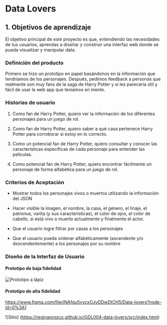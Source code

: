 # Data Lovers

## 1. Objetivos de aprendizaje

El objetivo principal de este proyecto es que, entendiendo las necesidades de
tus usuarios, aprendas a diseñar y construir una interfaz web donde se pueda
visualizar y manipular data.


### Definición del producto

Primero se hizo un prototipo en papel basándonos en la información que tendríamos
 de los personajes. Después, pedimos feedback a personas que realmente son muy
 fans de la saga de Harry Potter y si les parecería útil y fácil de usar la web
 app que teníamos en mente.

### Historias de usuario

1. Como fan de Harry Potter, quiero ver la información de los diferentes personajes
para un juego de rol.

2. Como fan de Harry Potter, quiero saber a qué casa pertenece Harry Potter para
corroborar si estoy en lo correcto.

3. Como un potencial fan de Harry Potter, quiero consultar y conocer las
características específicas de cada personaje para entender las películas.

4. Como potencial fan de Harry Potter, quiero encontrar fácilmente un personaje
de forma alfabética para un juego de rol.

### Criterios de Aceptación

- Mostrar todos los personajes vivos o muertos utilizando la información del
JSON

- Hacer visible la imagen, el nombre, la casa, el género, el linaje, el patronus,
varita (y sus características), el color de ojos, el color de cabello, si está
vivo o muerto actualmente y finalmente el actor.

- Que el usuario logre filtrar por casas a los personajes

- Que el usuario pueda ordenar alfabéticamente (ascendente y/o descendentemente)
a los personajes por su nombre

### Diseño de la Interfaz de Usuario

#### Prototipo de baja fidelidad

![Prototipo a lápiz](https://github.com/reggieraccoon/GDL004-data-lovers/blob/master/photo_2019-11-28_09-36-54.jpg)

#### Prototipo de alta fidelidad

https://www.figma.com/file/jNAfgu5vycxOJvDDwDtCH5/Data-lovers?node-id=0%3A1

![Sitio] (https://reginaorozco.github.io/GDL004-data-lovers/src/index.html)
